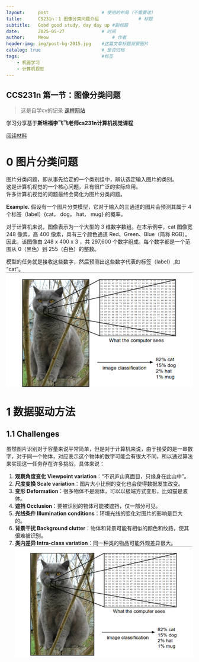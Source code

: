 ```yaml
---
layout:     post   				    # 使用的布局（不需要改）
title:      CS231n：1 图像分类问题介绍 				# 标题 
subtitle:   Good good study, day day up #副标题
date:       2025-05-27 				# 时间
author:     Meow 						# 作者
header-img: img/post-bg-2015.jpg 	#这篇文章标题背景图片
catalog: true 						# 是否归档
tags:								#标签
    - 机器学习
    - 计算机视觉
---
```


## CCS231n 第一节：图像分类问题
> 这是自学cv的记录
[课程网站](https://cs231n.github.io/classification/)

学习分享基于**斯坦福李飞飞老师cs231n计算机视觉课程**  

[阅读材料](https://cs231n.github.io/classification/) 

# 0 图片分类问题 

图片分类问题，即从事先给定的一个类别组中，辨认选定输入图片的类别。  
这是计算机视觉的一个核心问题，且有很广泛的实际应用。  
许多计算机视觉的问题最终会简化为图片分类问题。 

**Example.** 假设有一个图片分类模型，它对于输入的三通道的图片会预测其属于 4 个标签（label）{cat， dog， hat， mug} 的概率。  

对于计算机来说，图像表示为一个大型的 3 维数字数组。在本示例中，cat 图像宽 248 像素，高 400 像素，具有三个颜色通道 Red、Green、Blue（简称 RGB）。因此，该图像由 248 x 400 x 3 ，共 297,600 个数字组成。每个数字都是一个范围从 0（黑色）到 255（白色）的整数。  

模型的任务就是接收这些数字，然后预测出这些数字代表的标签（label）,如 “cat”。  
![example](img/study-cv-CCS231n/20250527-study-cv-CCS231n-1.1.png)  

# 1 数据驱动方法

## 1.1 Challenges

虽然图片识别对于容量来说平常简单，但是对于计算机来说，由于接受的是一串数字，对于同一个物体，对应表示这个物体的数字可能会有很大不同，所以通过算法来实现这一任务存在许多挑战，具体来说：

1. **观察角度变化 Viewpoint variation**：“不识庐山真面目，只缘身在此山中”。  
2. **尺度变换 Scale variation**：图片大小比例的变化也会使得数据发生改变。  
3. **变形 Deformation**：很多物体不是刚体，可以以极端方式变形，比如猫是液体。  
4. **遮挡 Occlusion**：要被识别的物体可能被遮挡，仅一部分可见。  
5. **光线条件 Illumination conditions**：环境光线的变化对图片的影响是巨大的。  
6. **背景干扰 Background clutter**：物体和背景可能有相似的颜色和纹路，使其很难被识别。  
7. **类内差异 Intra-class variation**：同一种类的物品可能外观差异很大。  
![Challenges](img/study-cv-CCS231n/20250527-study-cv-CCS231n-1.1.png) 
